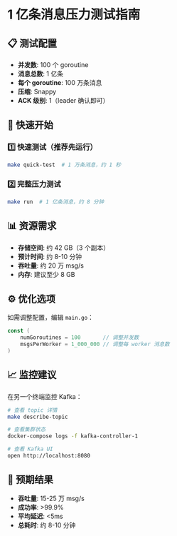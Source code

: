 # 1 亿条消息压力测试指南

## 📋 测试配置

- **并发数**: 100 个 goroutine
- **消息总数**: 1 亿条
- **每个 goroutine**: 100 万条消息
- **压缩**: Snappy
- **ACK 级别**: 1（leader 确认即可）

## 🚀 快速开始

### 1️⃣ 快速测试（推荐先运行）
```bash
make quick-test  # 1 万条消息，约 1 秒
```

### 2️⃣ 完整压力测试
```bash
make run  # 1 亿条消息，约 8 分钟
```

## 📊 资源需求

- **存储空间**: 约 42 GB（3 个副本）
- **预计时间**: 约 8-10 分钟
- **吞吐量**: 约 20 万 msg/s
- **内存**: 建议至少 8 GB

## ⚙️ 优化选项

如需调整配置，编辑 `main.go`：

```go
const (
    numGoroutines = 100       // 调整并发数
    msgsPerWorker = 1_000_000 // 调整每 worker 消息数
)
```

## 📈 监控建议

在另一个终端监控 Kafka：

```bash
# 查看 topic 详情
make describe-topic

# 查看集群状态
docker-compose logs -f kafka-controller-1

# 查看 Kafka UI
open http://localhost:8080
```

## 🎯 预期结果

- **吞吐量**: 15-25 万 msg/s
- **成功率**: >99.9%
- **平均延迟**: <5ms
- **总耗时**: 约 8-10 分钟
